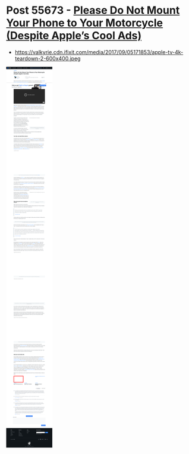 # Post 55673 - [Please Do Not Mount Your Phone to Your Motorcycle (Despite Apple&#8217;s Cool Ads)](https://www.ifixit.com/News/55673/iphone-smartphone-motorcycle-cameras-ois-focus-damage)

- https://valkyrie.cdn.ifixit.com/media/2017/09/05171853/apple-tv-4k-teardown-2-600x400.jpeg

![screencap](screenshots/772cb068-efa0-47d8-9ff3-3080b4d72bcb.png)
